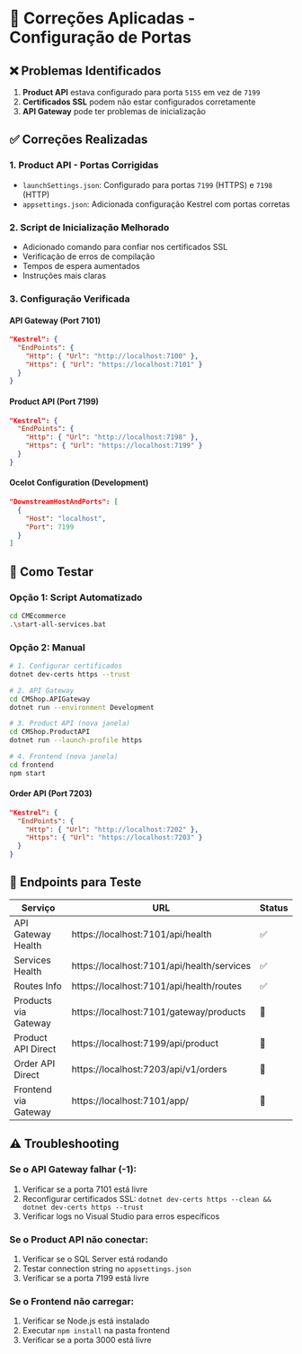 # 🔧 Correções Aplicadas - Configuração de Portas

## ❌ Problemas Identificados

1. **Product API** estava configurado para porta `5155` em vez de `7199`
2. **Certificados SSL** podem não estar configurados corretamente
3. **API Gateway** pode ter problemas de inicialização

## ✅ Correções Realizadas

### 1. **Product API - Portas Corrigidas**
- `launchSettings.json`: Configurado para portas `7199` (HTTPS) e `7198` (HTTP)
- `appsettings.json`: Adicionada configuração Kestrel com portas corretas

### 2. **Script de Inicialização Melhorado**
- Adicionado comando para confiar nos certificados SSL
- Verificação de erros de compilação
- Tempos de espera aumentados
- Instruções mais claras

### 3. **Configuração Verificada**

#### API Gateway (Port 7101)
```json
"Kestrel": {
  "EndPoints": {
    "Http": { "Url": "http://localhost:7100" },
    "Https": { "Url": "https://localhost:7101" }
  }
}
```

#### Product API (Port 7199)
```json
"Kestrel": {
  "EndPoints": {
    "Http": { "Url": "http://localhost:7198" },
    "Https": { "Url": "https://localhost:7199" }
  }
}
```

#### Ocelot Configuration (Development)
```json
"DownstreamHostAndPorts": [
  {
    "Host": "localhost",
    "Port": 7199
  }
]
```

## 🚀 Como Testar

### Opção 1: Script Automatizado
```bash
cd CMEcommerce
.\start-all-services.bat
```

### Opção 2: Manual
```bash
# 1. Configurar certificados
dotnet dev-certs https --trust

# 2. API Gateway
cd CMShop.APIGateway
dotnet run --environment Development

# 3. Product API (nova janela)
cd CMShop.ProductAPI  
dotnet run --launch-profile https

# 4. Frontend (nova janela)
cd frontend
npm start
```

#### Order API (Port 7203)
```json
"Kestrel": {
  "EndPoints": {
    "Http": { "Url": "http://localhost:7202" },
    "Https": { "Url": "https://localhost:7203" }
  }
}
```

## 🧪 Endpoints para Teste

| Serviço | URL | Status |
|---------|-----|--------|
| API Gateway Health | https://localhost:7101/api/health | ✅ |
| Services Health | https://localhost:7101/api/health/services | ✅ |
| Routes Info | https://localhost:7101/api/health/routes | ✅ |
| Products via Gateway | https://localhost:7101/gateway/products | 🔄 |
| Product API Direct | https://localhost:7199/api/product | 🔄 |
| Order API Direct | https://localhost:7203/api/v1/orders | 🔄 |
| Frontend via Gateway | https://localhost:7101/app/ | 🔄 |

## ⚠️ Troubleshooting

### Se o API Gateway falhar (-1):
1. Verificar se a porta 7101 está livre
2. Reconfigurar certificados SSL: `dotnet dev-certs https --clean && dotnet dev-certs https --trust`
3. Verificar logs no Visual Studio para erros específicos

### Se o Product API não conectar:
1. Verificar se o SQL Server está rodando
2. Testar connection string no `appsettings.json`
3. Verificar se a porta 7199 está livre

### Se o Frontend não carregar:
1. Verificar se Node.js está instalado
2. Executar `npm install` na pasta frontend
3. Verificar se a porta 3000 está livre
